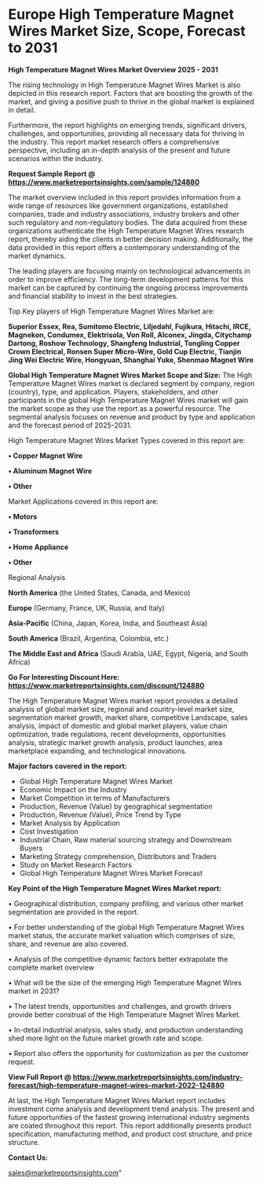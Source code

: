 # Europe High Temperature Magnet Wires Market Size, Scope, Forecast to 2031

<Strong> High Temperature Magnet Wires Market Overview 2025 - 2031</strong>

The rising technology in High Temperature Magnet Wires Market is also depicted in this research report. Factors that are boosting the growth of the market, and giving a positive push to thrive in the global market is explained in detail.

Furthermore, the report highlights on emerging trends, significant drivers, challenges, and opportunities, providing all necessary data for thriving in the industry. This report market research offers a comprehensive perspective, including an in-depth analysis of the present and future scenarios within the industry.

<strong>Request Sample Report @ <a href=https://www.marketreportsinsights.com/sample/124880>https://www.marketreportsinsights.com/sample/124880</a></strong>

The market overview included in this report provides information from a wide range of resources like government organizations, established companies, trade and industry associations, industry brokers and other such regulatory and non-regulatory bodies. The data acquired from these organizations authenticate the High Temperature Magnet Wires research report, thereby aiding the clients in better decision making. Additionally, the data provided in this report offers a contemporary understanding of the market dynamics.

The leading players are focusing mainly on technological advancements in order to improve efficiency. The long-term development patterns for this market can be captured by continuing the ongoing process improvements and financial stability to invest in the best strategies.

Top Key players of High Temperature Magnet Wires Market are:

<strong>Superior Essex, Rea, Sumitomo Electric, Liljedahl, Fujikura, Hitachi, IRCE, Magnekon, Condumex, Elektrisola, Von Roll, Alconex, Jingda, Citychamp Dartong, Roshow Technology, Shangfeng Industrial, Tongling Copper Crown Electrical, Ronsen Super Micro-Wire, Gold Cup Electric, Tianjin Jing Wei Electric Wire, Hongyuan, Shanghai Yuke, Shenmao Magnet Wire</strong>

<strong><b>Global High Temperature Magnet Wires Market Scope and Size:</b></strong>
The High Temperature Magnet Wires market is declared segment by company, region (country), type, and application. Players, stakeholders, and other participants in the global High Temperature Magnet Wires market will gain the market scope as they use the report as a powerful resource. The segmental analysis focuses on revenue and product by type and application and the forecast period of 2025-2031.

High Temperature Magnet Wires Market Types covered in this report are:

<strong>• Copper Magnet Wire

• Aluminum Magnet Wire

• Other</strong>

Market Applications covered in this report are:

<strong>• Motors

• Transformers

• Home Appliance

• Other</strong> 

Regional Analysis

<strong>North America</strong> (the United States, Canada, and Mexico)

<strong>Europe</strong> (Germany, France, UK, Russia, and Italy)

<strong>Asia-Pacific</strong> (China, Japan, Korea, India, and Southeast Asia)

<strong>South America</strong> (Brazil, Argentina, Colombia, etc.)

<strong>The Middle East and Africa</strong> (Saudi Arabia, UAE, Egypt, Nigeria, and South Africa)

<strong>Go For Interesting Discount Here: <a href=https://www.marketreportsinsights.com/discount/124880>https://www.marketreportsinsights.com/discount/124880</a></strong>

The High Temperature Magnet Wires market report provides a detailed analysis of global market size, regional and country-level market size, segmentation market growth, market share, competitive Landscape, sales analysis, impact of domestic and global market players, value chain optimization, trade regulations, recent developments, opportunities analysis, strategic market growth analysis, product launches, area marketplace expanding, and technological innovations.

<strong><b>Major factors covered in the report:</b></strong>
<ul>
  <li>Global High Temperature Magnet Wires Market </li>
  <li>Economic Impact on the Industry</li>
  <li>Market Competition in terms of Manufacturers</li>
  <li>Production, Revenue (Value) by geographical segmentation</li>
  <li>Production, Revenue (Value), Price Trend by Type</li>
  <li>Market Analysis by Application</li>
  <li>Cost Investigation</li>
  <li>Industrial Chain, Raw material sourcing strategy and Downstream Buyers</li>
  <li>Marketing Strategy comprehension, Distributors and Traders</li>
  <li>Study on Market Research Factors</li>
  <li>Global High Temperature Magnet Wires Market Forecast</li>
</ul>

<strong><b>Key Point of the High Temperature Magnet Wires Market report:</b></strong>

• Geographical distribution, company profiling, and various other market segmentation are provided in the report.

• For better understanding of the global High Temperature Magnet Wires market status, the accurate market valuation which comprises of size, share, and revenue are also covered.

• Analysis of the competitive dynamic factors better extrapolate the complete market overview

• What will be the size of the emerging High Temperature Magnet Wires market in 2031?

• The latest trends, opportunities and challenges, and growth drivers provide better construal of the High Temperature Magnet Wires Market.

• In-detail industrial analysis, sales study, and production understanding shed more light on the future market growth rate and scope.

• Report also offers the opportunity for customization as per the customer request.

<strong><b>View Full Report @ <a href=https://www.marketreportsinsights.com/industry-forecast/high-temperature-magnet-wires-market-2022-124880>https://www.marketreportsinsights.com/industry-forecast/high-temperature-magnet-wires-market-2022-124880</a></b></strong>


At last, the High Temperature Magnet Wires Market report includes investment come analysis and development trend analysis. The present and future opportunities of the fastest growing international industry segments are coated throughout this report. This report additionally presents product specification, manufacturing method, and product cost structure, and price structure.

<strong>Contact Us:</strong>

sales@marketreportsinsights.com"

